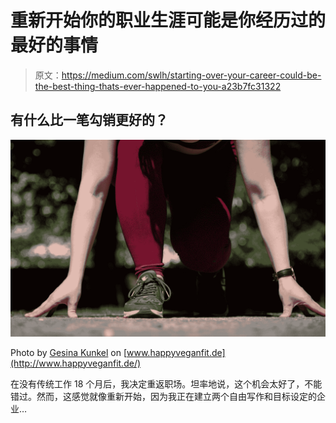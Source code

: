 # 重新开始你的职业生涯可能是你经历过的最好的事情

> 原文：<https://medium.com/swlh/starting-over-your-career-could-be-the-best-thing-thats-ever-happened-to-you-a23b7fc31322>

## 有什么比一笔勾销更好的？

![](img/312199812d8da9e1188f4d6c93860e19.png)

Photo by [Gesina Kunkel](https://unsplash.com/@happyveganfit?utm_source=medium&utm_medium=referral) on [www.happyveganfit.de](http://www.happyveganfit.de/)

在没有传统工作 18 个月后，我决定重返职场。坦率地说，这个机会太好了，不能错过。然而，这感觉就像重新开始，因为我正在建立两个自由写作和目标设定的企业…